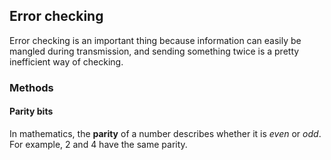 Error checking
--------------

Error checking is an important thing because information can easily be
mangled during transmission, and sending something twice is a pretty
inefficient way of checking.


### Methods

#### Parity bits

In mathematics, the **parity** of a number describes whether it is
*even* or *odd*. For example, 2 and 4 have the same parity.
